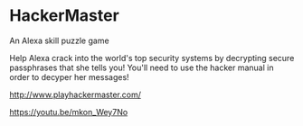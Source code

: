 # HackerMaster

An Alexa skill puzzle game

Help Alexa crack into the world's top security systems by decrypting secure passphrases that she tells you! You'll need to use the hacker manual in order to decyper her messages!

http://www.playhackermaster.com/

https://youtu.be/mkon_Wey7No
